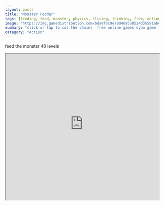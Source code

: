```yaml
---
layout: posts
title: "Monster Fodder"
tags: [feeding, food, monster, physics, slicing, thinking, free, online, games, oyna, game, free, games, play, play, games]
image: "https://img.gamedistribution.com/bda0f8c9e78d469588524d36591ab4e8.jpg"
summary: "click or tap to cut the chains  free online games oyna game free games play play games"
category: "Action"
---
```


feed the monster 40 levels

<iframe width="100%" height="480px;" src="https://html5.gamedistribution.com/bda0f8c9e78d469588524d36591ab4e8/"></iframe>